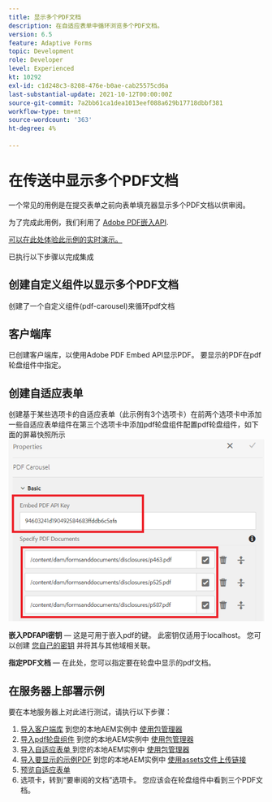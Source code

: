 ```yaml
---
title: 显示多个PDF文档
description: 在自适应表单中循环浏览多个PDF文档。
version: 6.5
feature: Adaptive Forms
topic: Development
role: Developer
level: Experienced
kt: 10292
exl-id: c1d248c3-8208-476e-b0ae-cab25575cd6a
last-substantial-update: 2021-10-12T00:00:00Z
source-git-commit: 7a2bb61ca1dea1013eef088a629b17718dbbf381
workflow-type: tm+mt
source-wordcount: '363'
ht-degree: 4%

---
```


# 在传送中显示多个PDF文档

一个常见的用例是在提交表单之前向表单填充器显示多个PDF文档以供审阅。

为了完成此用例，我们利用了 [Adobe PDF嵌入API](https://www.adobe.io/apis/documentcloud/dcsdk/pdf-embed.html).

[可以在此处体验此示例的实时演示。](https://forms.enablementadobe.com/content/dam/formsanddocuments/wefinancecreditcard/jcr:content?wcmmode=disabled)

已执行以下步骤以完成集成

## 创建自定义组件以显示多个PDF文档

创建了一个自定义组件(pdf-carousel)来循环pdf文档

## 客户端库

已创建客户端库，以使用Adobe PDF Embed API显示PDF。 要显示的PDF在pdf轮盘组件中指定。

## 创建自适应表单

创建基于某些选项卡的自适应表单（此示例有3个选项卡）在前两个选项卡中添加一些自适应表单组件在第三个选项卡中添加pdf轮盘组件配置pdf轮盘组件，如下面的屏幕快照所示
![pdf-carousel](assets/pdf-carousel-af-component.png)

**嵌入PDFAPI密钥**  — 这是可用于嵌入pdf的键。 此密钥仅适用于localhost。 您可以创建 [您自己的密钥](https://www.adobe.io/apis/documentcloud/dcsdk/pdf-embed.html) 并将其与其他域相关联。

**指定PDF文档**  — 在此处，您可以指定要在轮盘中显示的pdf文档。


## 在服务器上部署示例

要在本地服务器上对此进行测试，请执行以下步骤：

1. [导入客户端库](assets/pdf-carousel-client-lib.zip) 到您的本地AEM实例中 [使用包管理器](http://localhost:4502/crx/packmgr/index.jsp)
1. [导入pdf轮盘组件](assets/pdf-carousel-component.zip) 到您的本地AEM实例中 [使用包管理器](http://localhost:4502/crx/packmgr/index.jsp)
1. [导入自适应表单 ](assets/adaptive-form-pdf-carousel.zip) 到您的本地AEM实例中 [使用包管理器](http://localhost:4502/crx/packmgr/index.jsp)
1. [导入要显示的示例PDF](assets/pdf-carousel-sample-documents.zip) 到您的本地AEM实例中 [使用assets文件上传链接](http://localhost:4502/assets.html/content/dam)
1. [预览自适应表单](http://localhost:4502/content/dam/formsanddocuments/wefinancecreditcard/jcr:content?wcmmode=disabled)
1. 选项卡，转到“要审阅的文档”选项卡。 您应该会在轮盘组件中看到三个PDF文档。
